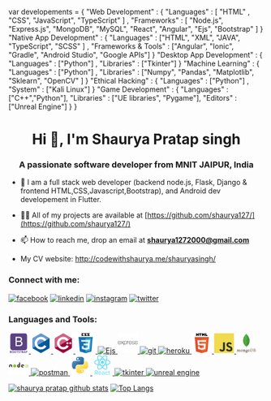 

var developements = {
    "Web Development" : {
        "Languages" : [ "HTML" , "CSS", "JavaScript", "TypeScript" ] ,
        "Frameworks" : [ "Node.js", "Express.js", "MongoDB", 
                        "MySQL", "React", "Angular", "Ejs", "Bootstrap" ]
    }
    "Native App Development" : {
        "Languages" : ["HTML", "XML", "JAVA", "TypeScript", "SCSS" ] ,
        "Frameworks & Tools" : ["Angular", "Ionic",  "Gradle", "Android Studio", "Google APIs"]
    }
    "Desktop App Development" : {
        "Languages" : ["Python"] ,
        "Libraries" : ["Tkinter"]
    }
    "Machine Learning" : {
        "Languages" : ["Python"] ,
        "Libraries" : ["Numpy", "Pandas", "Matplotlib", "Sklearn", "OpenCV" ]
    }
    "Ethical Hacking" : {
        "Languages" : ["Python"] ,
        "System" : ["Kali Linux"]
    }
    "Game Development" : {
        "Languages" : ["C++","Python"],
        "Libraries" : ["UE libraries", "Pygame"],
        "Editors" : ["Unreal Engine"]
    }
}




<h1 align="center">Hi 👋, I'm Shaurya Pratap singh</h1>
<h3 align="center">A passionate software developer from MNIT JAIPUR, India</h3>

- 🌱 I am a full stack web developer (backend node.js, Flask, Django & frontend HTML,CSS,Javascript,Bootstrap), and Android dev
developement in Flutter.

- 👨‍💻 All of my projects are available at
[https://github.com/shaurya127/](https://github.com/shaurya127/)

- 📫 How to reach me, drop an email at **shaurya1272000@gmail.com**
- My CV website: http://codewithshaurya.me/shauryasingh/

<h3 align="left">Connect with me:</h3>
<p align="left">
    <a href="https://www.facebook.com/shauryapratap.singh.3914207" target="blank"><img align="center"
            src="https://cdn.jsdelivr.net/npm/simple-icons@3.0.1/icons/facebook.svg" alt="facebook" height="30"
            width="40" /></a>
    <a href="https://www.linkedin.com/in/shaurya-pratap-7298ab1a5" target="blank"><img align="center"
            src="https://cdn.jsdelivr.net/npm/simple-icons@3.0.1/icons/linkedin.svg" alt="linkedin" height="30"
            width="40" /></a>
    <a href="https://instagram.com/spsingh2157?igshid=o6xjzzdzcv1q" target="blank"><img align="center"
            src="https://cdn.jsdelivr.net/npm/simple-icons@3.0.1/icons/instagram.svg" alt="instagram" height="30"
            width="40" /></a>
    <a href="https://mobile.twitter.com/SHAURYA127" target="blank"><img align="center"
            src="https://cdn.jsdelivr.net/npm/simple-icons@3.0.1/icons/twitter.svg" alt="twitter" height="30"
            width="40" /></a>
</p>

<h3 align="left">Languages and Tools:</h3>
<p align="left"> <a href="https://getbootstrap.com" target="_blank"> <img
            src="https://raw.githubusercontent.com/devicons/devicon/master/icons/bootstrap/bootstrap-plain-wordmark.svg"
            alt="bootstrap" width="40" height="40" /> </a> <a href="https://www.cprogramming.com/" target="_blank"> <img
            src="https://raw.githubusercontent.com/devicons/devicon/master/icons/c/c-original.svg" alt="c" width="40"
            height="40" /> </a> <a href="https://www.w3schools.com/cpp/" target="_blank"> <img
            src="https://raw.githubusercontent.com/devicons/devicon/master/icons/cplusplus/cplusplus-original.svg"
            alt="cplusplus" width="40" height="40" /> </a> <a href="https://www.w3schools.com/css/" target="_blank">
        <img src="https://raw.githubusercontent.com/devicons/devicon/master/icons/css3/css3-original-wordmark.svg"
            alt="css3" width="40" height="40" /> </a>
    <a href="https://ejs.co/" target="_blank"> <img
            src="https://cdn.icon-icons.com/icons2/2107/PNG/512/file_type_ejs_icon_130626.png"
            alt="Ejs" width="40" height="40" /> </a>
    <a href="https://expressjs.com" target="_blank"> <img
            src="https://raw.githubusercontent.com/devicons/devicon/master/icons/express/express-original-wordmark.svg"
            alt="express" width="40" height="40" /> </a> <a href="https://git-scm.com/" target="_blank"> <img
            src="https://www.vectorlogo.zone/logos/git-scm/git-scm-icon.svg" alt="git" width="40" height="40" /> </a> <a
        href="https://heroku.com" target="_blank"> <img src="https://www.vectorlogo.zone/logos/heroku/heroku-icon.svg"
            alt="heroku" width="40" height="40" /> </a> <a href="https://www.w3.org/html/" target="_blank"> <img
            src="https://raw.githubusercontent.com/devicons/devicon/master/icons/html5/html5-original-wordmark.svg"
            alt="html5" width="40" height="40" /> </a> <a href="https://developer.mozilla.org/en-US/docs/Web/JavaScript"
        target="_blank"> <img
            src="https://raw.githubusercontent.com/devicons/devicon/master/icons/javascript/javascript-original.svg"
            alt="javascript" width="40" height="40" /> </a> <a href="https://www.mongodb.com/" target="_blank"> <img
            src="https://raw.githubusercontent.com/devicons/devicon/master/icons/mongodb/mongodb-original-wordmark.svg"
            alt="mongodb" width="40" height="40" /> </a> <a href="https://nodejs.org" target="_blank"> <img
            src="https://raw.githubusercontent.com/devicons/devicon/master/icons/nodejs/nodejs-original-wordmark.svg"
            alt="nodejs" width="40" height="40" /> </a> <a href="https://postman.com" target="_blank"> <img
            src="https://www.vectorlogo.zone/logos/getpostman/getpostman-icon.svg" alt="postman" width="40"
            height="40" /> </a> <a href="https://www.python.org" target="_blank"> <img
            src="https://raw.githubusercontent.com/devicons/devicon/master/icons/python/python-original.svg"
            alt="python" width="40" height="40" /> </a> <a href="https://reactjs.org/" target="_blank"> <img
            src="https://raw.githubusercontent.com/devicons/devicon/master/icons/react/react-original-wordmark.svg"
            alt="react" width="40" height="40" /> </a>
    <a href="https://wiki.python.org/moin/TkInter" target="_blank"> <img
            src="https://i2.wp.com/iot4beginners.com/wp-content/uploads/2020/04/65dc5834-de21-4e2e-bd4d-5e0c3c6994dd.jpg?fit=375%2C422&ssl=1"
            alt="tkinter" width="40" height="40" /> </a>
    <a href="https://www.unrealengine.com/en-US/" target="_blank"> <img
            src="https://user-images.githubusercontent.com/16515307/33282121-0309b13a-d3eb-11e7-84b0-6d322ca89a5a.png"
            alt="unreal engine" width="40" height="40" /> </a>
  
    
</p>

[![shaurya pratap github stats](https://github-readme-stats.vercel.app/api?username=shaurya127&count_private=true&theme=highcontrast&include_all_commits=true&show_icons=true)](https://github.com/anuraghazra/github-readme-stats)
[![Top Langs](https://github-readme-stats.vercel.app/api/top-langs/?username=shaurya127&langs_count=20&theme=highcontrast&layout=compact)](https://github.com/anuraghazra/github-readme-stats)

